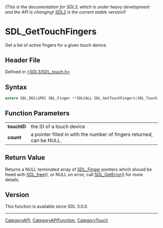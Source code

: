 ###### (This is the documentation for SDL3, which is under heavy development and the API is changing! [SDL2](https://wiki.libsdl.org/SDL2/) is the current stable version!)
# SDL_GetTouchFingers

Get a list of active fingers for a given touch device.

## Header File

Defined in [<SDL3/SDL_touch.h>](https://github.com/libsdl-org/SDL/blob/main/include/SDL3/SDL_touch.h)

## Syntax

```c
extern SDL_DECLSPEC SDL_Finger **SDLCALL SDL_GetTouchFingers(SDL_TouchID touchID, int *count);

```

## Function Parameters

|                 |                                                                       |
| --------------- | --------------------------------------------------------------------- |
| **touchID**     | the ID of a touch device                                              |
| **count**       | a pointer filled in with the number of fingers returned, can be NULL. |

## Return Value

Returns a NULL terminated array of [SDL_Finger](SDL_Finger) pointers which
should be freed with [SDL_free](SDL_free)(), or NULL on error; call
[SDL_GetError](SDL_GetError)() for more details.

## Version

This function is available since SDL 3.0.0.

----
[CategoryAPI](CategoryAPI), [CategoryAPIFunction](CategoryAPIFunction), [CategoryTouch](CategoryTouch)

